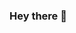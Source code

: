 ### Hey there 👋

<!-- 
![4rgon4ut's Top Languages](https://github-readme-stats.vercel.app/api/top-langs/?username=4rgon4ut&theme=chartreuse-dark&show_icons=true&hide_border=true&layout=compact)
--!>
